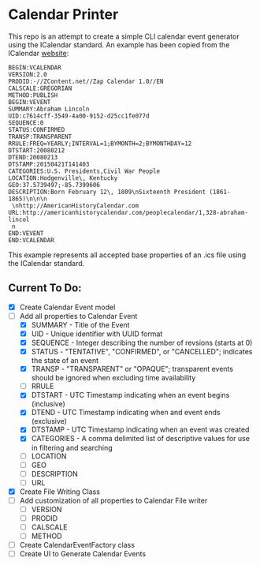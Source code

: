 # Calendar Printer
This repo is an attempt to create a simple CLI calendar event generator using the ICalendar standard. An example has been copied from the ICalendar [website](https://icalendar.org/):

```
BEGIN:VCALENDAR
VERSION:2.0
PRODID:-//ZContent.net//Zap Calendar 1.0//EN
CALSCALE:GREGORIAN
METHOD:PUBLISH
BEGIN:VEVENT
SUMMARY:Abraham Lincoln
UID:c7614cff-3549-4a00-9152-d25cc1fe077d
SEQUENCE:0
STATUS:CONFIRMED
TRANSP:TRANSPARENT
RRULE:FREQ=YEARLY;INTERVAL=1;BYMONTH=2;BYMONTHDAY=12
DTSTART:20080212
DTEND:20080213
DTSTAMP:20150421T141403
CATEGORIES:U.S. Presidents,Civil War People
LOCATION:Hodgenville\, Kentucky
GEO:37.5739497;-85.7399606
DESCRIPTION:Born February 12\, 1809\nSixteenth President (1861-1865)\n\n\n
 \nhttp://AmericanHistoryCalendar.com
URL:http://americanhistorycalendar.com/peoplecalendar/1,328-abraham-lincol
 n
END:VEVENT
END:VCALENDAR
```

This example represents all accepted base properties of an .ics file using the ICalendar standard. 

## Current To Do:
- [X] Create Calendar Event model
- [ ] Add all properties to Calendar Event
    - [X] SUMMARY - Title of the Event
    - [X] UID - Unique identifier with UUID format
    - [X] SEQUENCE - Integer describing the number of revsions (starts at 0)
    - [X] STATUS - "TENTATIVE", "CONFIRMED", or "CANCELLED"; indicates the state of an event
    - [X] TRANSP - "TRANSPARENT" or "OPAQUE"; transparent events should be ignored when excluding time availability
    - [ ] RRULE
    - [X] DTSTART - UTC Timestamp indicating when an event begins (inclusive)
    - [X] DTEND - UTC Timestamp indicating when and event ends (exclusive)
    - [X] DTSTAMP - UTC Timestamp indicating when an event was created
    - [X] CATEGORIES - A comma delimited list of descriptive values for use in filtering and searching
    - [ ] LOCATION
    - [ ] GEO
    - [ ] DESCRIPTION
    - [ ] URL
- [X] Create File Writing Class
- [ ] Add customization of all properties to Calendar File writer
    - [ ] VERSION
    - [ ] PRODID
    - [ ] CALSCALE
    - [ ] METHOD
- [ ] Create CalendarEventFactory class
- [ ] Create UI to Generate Calendar Events